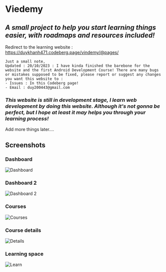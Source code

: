# Viedemy
## *A small project to help you start learning things easier, with roadmaps and resources included!*

Redirect to the learning website : https://duykhanh471.codeberg.page/vindemy/@pages/
```
Just a small note,
Updated : 20/10/2023 : I have kinda finished the barebone for the website and the first Android Development Course! There are many bugs or mistakes supposed to be fixed, please report or suggest any changes you want this website to :
- Issues : In this Codeberg page!
- Email : duy200443@gmail.com 
```
### *This website is still in development stage, I learn web development by doing this website. Although it's not gonna be perfect, but I hope at least it may helps you through your learning process!*

Add more things later....
## Screenshots

### Dashboard
![Dashboard](screenshots/dashboard.png)
### Dashboard 2
![Dashboard 2](screenshots/dashboard-2.png)
### Courses
![Courses](screenshots/courses.png)
### Course details
![Details](screenshots/detailed-course.png)
### Learning space
![Learn](screenshots/post.png)
